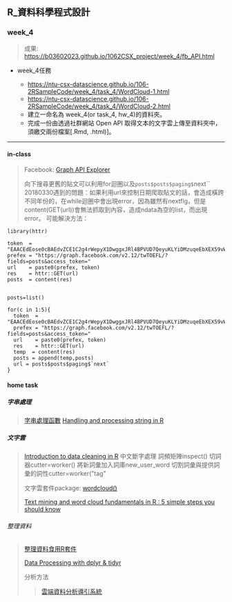 ﻿## R_資料科學程式設計

### week_4
>成果: https://b03602023.github.io/1062CSX_project/week_4/fb_API.html
- week_4任務

    - https://ntu-csx-datascience.github.io/106-2RSampleCode/week_4/task_4/WordCloud-1.html    
    - https://ntu-csx-datascience.github.io/106-2RSampleCode/week_4/task_4/WordCloud-2.html    
    - 建立一命名為 week_4(or task_4, hw_4)的資料夾。
    - 完成一份由透過社群網站 Open API 取得文本的文字雲上傳至資料夾中，須繳交兩份檔案[.Rmd, .html)]。

---
#### in-class
>Facebook: [Graph API Explorer](https://developers.facebook.com/tools/explorer/145634995501895/)
>
>向下搜尋更舊的貼文可以利用for迴圈以及`posts$posts$paging$`next``
>20180330遇到的問題：如果利用url來控制日期爬取貼文的話，會造成橫跨不同年份的，在while迴圈中會出現error，因為雖然有nextflg，但是content(GET(url))會無法抓取到內容，造成ndata為空的list，而出現error。
>可能解決方法：


```{r}
library(httr)

token  = "EAACEdEose0cBAEdvZCE1C2g4rWepyX1DwggxJRl4BPVUD7QeyuKLYiDMzuqeEbXEX59vW2cEvbOZAEmsQfAl084x2RJCFxDGu2UOtCJbsCRma54ao6hZAdPvYwkDLPvt65GmIm84vxWd3hJ10Wi3hPNfFDgeHHs9vEu33W8IgJGBr1yWfbIZAGZAZBZAETpND0ZD"
prefex = "https://graph.facebook.com/v2.12/twTOEFL/?fields=posts&access_token="
url    = paste0(prefex, token)
res    = httr::GET(url)
posts  = content(res)


posts=list()

for(c in 1:5){
  token  = "EAACEdEose0cBAEdvZCE1C2g4rWepyX1DwggxJRl4BPVUD7QeyuKLYiDMzuqeEbXEX59vW2cEvbOZAEmsQfAl084x2RJCFxDGu2UOtCJbsCRma54ao6hZAdPvYwkDLPvt65GmIm84vxWd3hJ10Wi3hPNfFDgeHHs9vEu33W8IgJGBr1yWfbIZAGZAZBZAETpND0ZD"
  prefex = "https://graph.facebook.com/v2.12/twTOEFL/?fields=posts&access_token="
  url    = paste0(prefex, token)
  res    = httr::GET(url)
  temp  = content(res)
  posts = append(temp,posts)
  url = posts$posts$paging$`next`
}
```


#### home task
##### 字串處理
>[字串處理函數](https://molecular-service-science.com/2015/01/18/text-processing-in-r-using-grep/)
>[Handling and processing string in R](http://gastonsanchez.com/Handling_and_Processing_Strings_in_R.pdf)

##### 文字雲
>[Introduction to data cleaning in R](https://cran.r-project.org/doc/contrib/de_Jonge+van_der_Loo-Introduction_to_data_cleaning_with_R.pdf)
>中文斷字處理
>詞頻矩陣inspect()
>切詞器cutter=worker()
>將新詞彙加入詞庫new_user_word
>切割詞彙與提供詞彙的詞性cutter=worker("tag"
>
>文字雲套件package: [wordcloud()](https://cran.r-project.org/web/packages/wordcloud/wordcloud.pdf)
>
>
>[Text mining and word cloud fundamentals in R : 5 simple steps you should know](http://www.sthda.com/english/wiki/text-mining-and-word-cloud-fundamentals-in-r-5-simple-steps-you-should-know)
>
>
>

###### 整理資料
>[整理資料食用R套件](https://dsp.im/2015/02/r-packages/)
>
>[Data Processing with dplyr & tidyr](https://rpubs.com/bradleyboehmke/data_wrangling)
>
>分析方法
>>[雲端資料分析導引系統](http://www.r-web.com.tw/guider/1/section_A.php)


